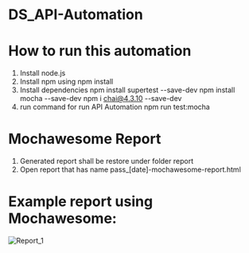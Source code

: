 # DS_API-Automation

# How to run this automation
  1. Install node.js
  2. Install npm using npm install
  3. Install dependencies
      npm install supertest --save-dev
      npm install mocha --save-dev
      npm i chai@4.3.10 --save-dev  
  4. run command for run API Automation npm run test:mocha

# Mochawesome Report
1. Generated report shall be restore under folder report
2. Open report that has name pass_[date]-mochawesome-report.html


# Example report using Mochawesome:

![Report_1](https://github.com/pingkananggriani/DS_API-Automation/assets/60948651/ef720987-73be-4f67-9253-bbf0fc27e163)
